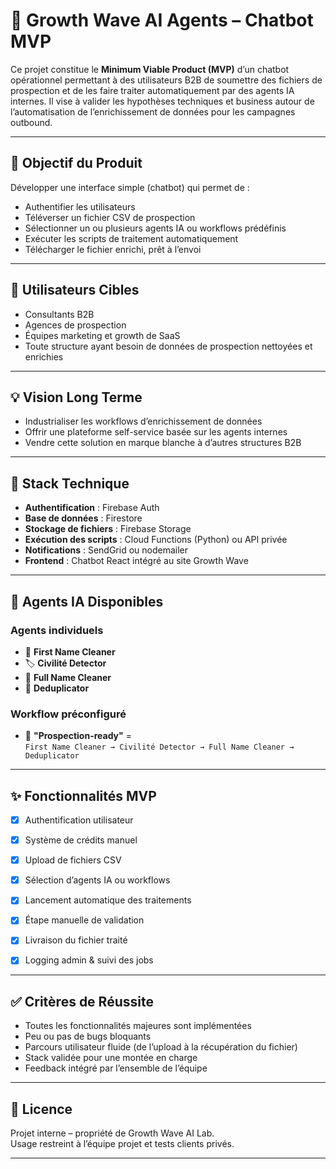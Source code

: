 # 🤖 Growth Wave AI Agents – Chatbot MVP

Ce projet constitue le **Minimum Viable Product (MVP)** d’un chatbot opérationnel permettant à des utilisateurs B2B de soumettre des fichiers de prospection et de les faire traiter automatiquement par des agents IA internes. Il vise à valider les hypothèses techniques et business autour de l’automatisation de l’enrichissement de données pour les campagnes outbound.

---

## 🎯 Objectif du Produit

Développer une interface simple (chatbot) qui permet de :

- Authentifier les utilisateurs
- Téléverser un fichier CSV de prospection
- Sélectionner un ou plusieurs agents IA ou workflows prédéfinis
- Exécuter les scripts de traitement automatiquement
- Télécharger le fichier enrichi, prêt à l’envoi

---

## 👥 Utilisateurs Cibles

- Consultants B2B  
- Agences de prospection  
- Équipes marketing et growth de SaaS  
- Toute structure ayant besoin de données de prospection nettoyées et enrichies

---

## 💡 Vision Long Terme

- Industrialiser les workflows d’enrichissement de données
- Offrir une plateforme self-service basée sur les agents internes
- Vendre cette solution en marque blanche à d’autres structures B2B

---


## 🧰 Stack Technique

- **Authentification** : Firebase Auth
- **Base de données** : Firestore
- **Stockage de fichiers** : Firebase Storage
- **Exécution des scripts** : Cloud Functions (Python) ou API privée
- **Notifications** : SendGrid ou nodemailer
- **Frontend** : Chatbot React intégré au site Growth Wave

---

## 🧠 Agents IA Disponibles

### Agents individuels
- 🧽 **First Name Cleaner**
- 🏷 **Civilité Detector**
- 🧾 **Full Name Cleaner**
- 🧹 **Deduplicator**

### Workflow préconfiguré
- 🔄 **"Prospection-ready"** =  
  `First Name Cleaner → Civilité Detector → Full Name Cleaner → Deduplicator`

---

## ✨ Fonctionnalités MVP

- [x] Authentification utilisateur
- [x] Système de crédits manuel
- [x] Upload de fichiers CSV
- [x] Sélection d’agents IA ou workflows
- [x] Lancement automatique des traitements
- [x] Étape manuelle de validation
- [x] Livraison du fichier traité
- [x] Logging admin & suivi des jobs


---

## ✅ Critères de Réussite

- Toutes les fonctionnalités majeures sont implémentées
- Peu ou pas de bugs bloquants
- Parcours utilisateur fluide (de l’upload à la récupération du fichier)
- Stack validée pour une montée en charge
- Feedback intégré par l’ensemble de l’équipe

---

## 📄 Licence

Projet interne – propriété de Growth Wave AI Lab.  
Usage restreint à l’équipe projet et tests clients privés.

---



